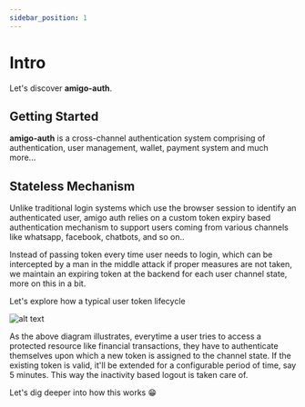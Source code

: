 ```yaml
---
sidebar_position: 1 
---
```


# Intro

Let's discover **amigo-auth**.

## Getting Started 

**amigo-auth** is a cross-channel authentication system comprising of authentication, user management, wallet, payment system and much more...

## Stateless Mechanism

Unlike traditional login systems which use the browser session to identify an authenticated user, amigo auth relies on a custom token expiry based authentication mechanism to support users coming from various channels like whatsapp, facebook, chatbots, and so on..

Instead of passing token every time user needs to login, which can be intercepted by a man in the middle attack if proper measures are not taken, we maintain an expiring token at the backend for each user channel state, more on this in a bit.

Let's explore how a typical user token lifecycle

![alt text](https://bot.lebara.sa/images/generic/files/user_token_lifecycle-2.png)

As the above diagram illustrates, everytime a user tries to access a protected resource like financial transactions, they have to authenticate themselves upon which a new token is assigned to the channel state. If the existing token is valid, it'll be extended for a configurable period of time, say 5 minutes. This way the inactivity based logout is taken care of.

Let's dig deeper into how this works 😁
